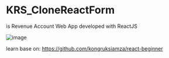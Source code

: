 # KRS_CloneReactForm
is Revenue Account Web App developed with ReactJS

![image](https://github.com/KN-PN/KRS_CloneReactForm/assets/38482399/82e5cbc2-057d-4917-8d6d-b3300109069d)


learn base on: https://github.com/kongruksiamza/react-beginner

